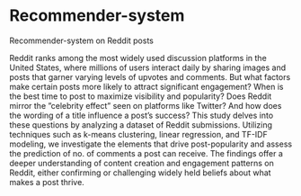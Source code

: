 # Recommender-system
Recommender-system on Reddit posts

Reddit ranks among the most widely used discussion platforms in the United States, where
millions of users interact daily by sharing images and posts that garner varying levels of upvotes and
comments. But what factors make certain posts more likely to attract significant engagement? When
is the best time to post to maximize visibility and popularity? Does Reddit mirror the ”celebrity
effect” seen on platforms like Twitter? And how does the wording of a title influence a post’s success?
This study delves into these questions by analyzing a dataset of Reddit submissions. Utilizing
techniques such as k-means clustering, linear regression, and TF-IDF modeling, we investigate the
elements that drive post-popularity and assess the prediction of no. of comments a post can receive.
The findings offer a deeper understanding of content creation and engagement patterns on Reddit,
either confirming or challenging widely held beliefs about what makes a post thrive.
